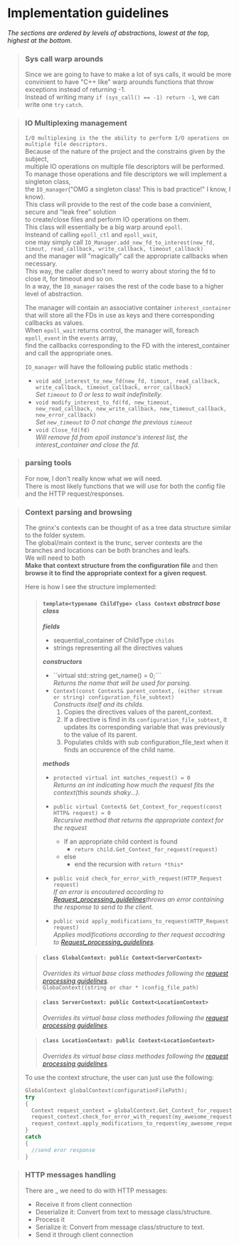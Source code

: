 # Implementation guidelines
*The sections are ordered by levels of abstractions, lowest at the top, highest at the bottom.*
> ### Sys call warp arounds
> Since we are going to have to make a lot of sys calls, it would be more convinient to have "C++ like" warp arounds functions that throw exceptions instead of returning -1.  
> Instead of writing many ``if (sys_call() == -1) return -1``, we can write one ``try`` ``catch``.


> ### IO Multiplexing management
> ``I/O multiplexing is the the ability to perform I/O operations on multiple file descriptors.``  
> Because of the nature of the project and the constrains given by the subject,  
> multiple IO operations on multiple file descriptors will be performed.  
> To manage those operations and file descriptors we will implement a singleton class,  
> the ``IO_manager``("OMG a singleton class! This is bad practice!" I know, I know).  
> This class will provide to the rest of the code base a convinient, secure and "leak free" solution  
to create/close files and perform IO operations on them.  
> This class will essentially be a big warp around ``epoll``.  
> Insteand of calling ``epoll_ctl`` and ``epoll_wait``,  
> one may simply call ``IO_Manager.add_new_fd_to_interest(new_fd, timout, read_callback, write_callback, timeout_callback)``  
> and the manager will "magically" call the appropriate callbacks when necessary.  
> This way, the caller doesn't need to worry about storing the fd to close it, for timeout and so on.  
> In a way, the ``IO_manager`` raises the rest of the code base to a higher level of abstraction.  
>   
> The manager will contain an associative container ``interest_container`` that will store all the FDs in use as keys and there corresponding callbacks as values.  
> When ``epoll_wait`` returns control, the  manager will, foreach ``epoll_event`` in the ``events`` array,  
find the callbacks corresponding to the FD with the interest_container and call the appropriate ones.  
> 
> ``IO_manager`` will have the following public static methods :
> * ``void add_interest_to_new_fd(new_fd, timout, read_callback, write_callback, timeout_callback, error_callback)``  
*Set ``timeout`` to 0 or less to wait indefinitelly.*
> * ``void modify_interest_to_fd(fd, new_timeout, new_read_callback, new_write_callback, new_timeout_callback, new_error_callback)``  
*Set ``new_timeout`` to 0 not change the previous ``timeout``*
> * ``void Close_fd(fd)``  
*Will remove fd from epoll instance's interest list, the interest_container and close the fd.*

> ### parsing tools
> For now, I don't really know what we will need.  
There is most likely functions that we will use for both the config file and the HTTP request/responses.

> ### Context parsing and browsing
> The gninx's contexts can be thought of as a tree data structure similar to the folder system.  
> The global/main context is the trunc, server contexts are the branches and locations can be both branches and leafs.  
> We will need to both  
> **Make that context structure from the configuration file** and then  
> **browse it to find the appropriate context for a given request**.  
>
> Here is how I see the structure implemented:
> > #### ``template<typename ChildType> class Context`` *abstract base class*
> > 
> >  ***fields***
> >  * sequential_container of ChildType ``childs``
> >  * strings representing all the directives values
> >
> >  ***constructors***
> >  * ``virtual std::string get_name() = 0;```  
> >    *Returns the name that will be used for parsing.*  
> >  * ``Context(const Context& parent_context, (either stream or string) configuration_file_subtext)``  
> >    *Constructs itself and its childs.*
> >    1. Copies the directives values of the parent_context.
> >    2. If a directive is find in its ``configuration_file_subtext``, it updates its corresponding variable that was previously to the value of its parent.
> >    3. Populates childs with sub configuration_file_text when it finds an occurence of the child name.  
> >  
> >   ***methods***
> >  * ``protected virtual int matches_request() = 0``  
> >    *Returns an int indicating how much the request fits the context(this sounds shaky...).*
> >  
> >  * ``public virtual Context& Get_Context_for_request(const HTTP& request) = 0``  
> >    *Recursive method that returns the appropriate context for the request*
> >    * If an appropriate child context is found
> >        * ``return child.Get_Context_for_request(request)``   
> >    * else 
> >        * end the recursion with ``return *this*``
> >  * ``public void check_for_error_with_request(HTTP_Request request)``  
> >     *If an error is encoutered according to [Request_processing_guidelines](Request_processing_guidelines.md#check-for-errors-relative-to-the-context)throws an error containing the response to send to the client.*
> >  * ``public void apply_modifications_to_request(HTTP_Request request)``  
> >     *Applies modifications according to ther request accodring to [Request_processing_guidelines](Request_processing_guidelines.md#apply-modifications-to-the-requested-path-according-to-the-context).*
>
> > #### ``class GlobalContext: public Context<ServerContext>``
> > *Overrides its virtual base class methodes following the [request processing guidelines](Request_processing_guidelines.md).*   
> > ``GlobaContext((string or char * )config_file_path)``
>
> > #### ``class ServerContext: public Context<LocationContext>``
> > *Overrides its virtual base class methodes following the [request processing guidelines](Request_processing_guidelines.md).* 
>
> > #### ``class LocationContext: public Context<LocationContext>``
> > *Overrides its virtual base class methodes following the [request processing guidelines](Request_processing_guidelines.md).*  
>
> To use the context structure, the user can just use the following:  
> ```C++
> GlobalContext globalContext(configurationFilePath);  
> try
> {
>   Context request_context = globalContext.Get_Context_for_request(my_awesome_request);  
>   request_context.check_for_error_with_request(my_awesome_request);
>   request_context.apply_modifications_to_request(my_awesome_request);
> }
> catch
> {
>   //send eror response
> }
> ```  

> ### HTTP messages handling
> There are _ we need to do with HTTP messages:
> * Receive it from client connection
> * Deserialize it: Convert from text to message class/structure.  
> * Process it
> * Serialize it: Convert from message class/structure to text.  
> * Send it through client connection
